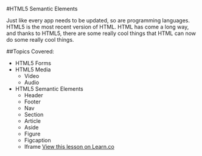 #HTML5 Semantic Elements

Just like every app needs to be updated, so are programming languages. HTML5 is the most recent version of HTML. HTML has come a long way, and thanks to HTML5, there are some really cool things that HTML can now do some really cool things.

##Topics Covered:

+ HTML5 Forms
+ HTML5 Media
  + Video
  + Audio
+ HTML5 Semantic Elements
  + Header
  + Footer
  + Nav
  + Section
  + Article
  + Aside
  + Figure
  + Figcaption
  + Iframe
<a href='https://learn.co/lessons/hs-html5-intro' data-visibility='hidden'>View this lesson on Learn.co</a>
